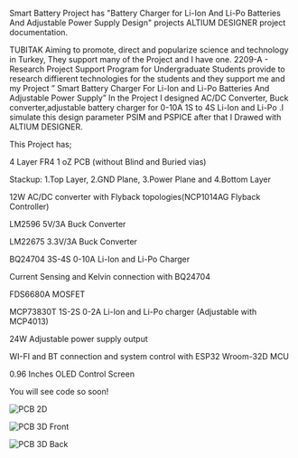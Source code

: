 Smart Battery Project has "Battery Charger for Li-Ion And Li-Po Batteries And Adjustable Power Supply Design" projects ALTIUM DESIGNER project documentation.

TUBITAK Aiming to promote, direct and popularize science and technology in Turkey, They support many of the Project and I have one. 2209-A - Research Project Support Program for Undergraduate Students provide to research diffierent technologies for the students and they support me and my Project ” Smart Battery Charger For Li-Ion and Li-Po Batteries And Adjustable Power Supply” In the Project I designed AC/DC Converter, Buck converter,adjustable battery charger for 0-10A 1S to 4S Li-Ion and Li-Po .I simulate this design parameter PSIM and PSPICE after that I Drawed with ALTIUM DESIGNER.

This Project has; 

4 Layer FR4 1 oZ PCB (without Blind and Buried vias)

Stackup: 1.Top Layer, 2.GND Plane, 3.Power Plane and 4.Bottom Layer

12W AC/DC converter with Flyback topologies(NCP1014AG Flyback Controller)

LM2596 5V/3A Buck Converter

LM22675 3.3V/3A Buck Converter 

BQ24704 3S-4S 0-10A Li-Ion and Li-Po Charger 

Current Sensing and Kelvin connection with BQ24704

FDS6680A MOSFET

MCP73830T 1S-2S 0-2A Li-Ion and Li-Po charger (Adjustable with MCP4013)

24W Adjustable power supply output

WI-FI and BT connection and system control with ESP32 Wroom-32D MCU 

0.96 Inches OLED Control Screen 

You will see code so soon!

![PCB 2D](https://user-images.githubusercontent.com/67636340/138597257-4f0d4e40-859c-4bde-8a74-6a23d7052814.PNG)

![PCB 3D Front](https://user-images.githubusercontent.com/67636340/138589165-3296cbfc-25cd-4666-aae2-b4b6526a3af1.PNG)

![PCB 3D Back](https://user-images.githubusercontent.com/67636340/138589167-19716441-a29b-4878-aecb-33a37d61350f.PNG)
